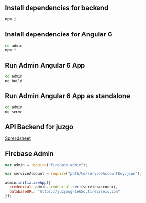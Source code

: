 ## Install dependencies for backend
```bash
npm i
```

## Install dependencies for Angular 6

```bash
cd admin
npm i
```

## Run Admin Angular 6 App

```bash
cd admin
ng build
```

## Run Admin Angular 6 App as standalone

```bash
cd admin
ng serve
```

## API Backend for juzgo

[Spreadsheet](https://docs.google.com/spreadsheets/d/1kXgDxi8pCt4IlZ-PPt2avkPgaRtf9eNPWCTHQ6fGk9c/edit#gid=1313757103)


## Firebase Admin

```javascript
var admin = require("firebase-admin");

var serviceAccount = require("path/to/serviceAccountKey.json");

admin.initializeApp({
  credential: admin.credential.cert(serviceAccount),
  databaseURL: "https://juzgosg-1e65c.firebaseio.com"
});
```